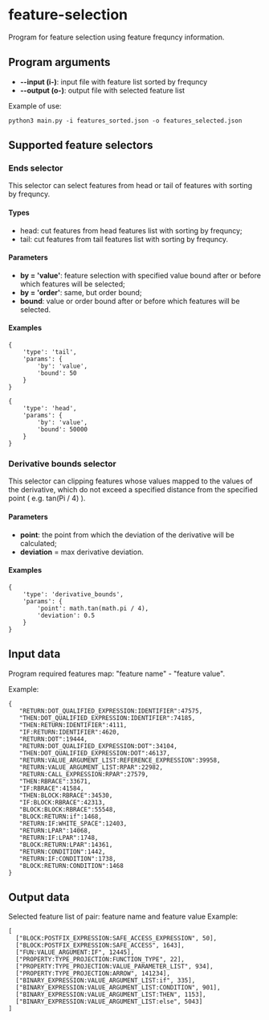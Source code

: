 # feature-selection

Program for feature selection using feature frequncy information.

## Program arguments

- **--input (i-)**: input file with feature list sorted by frequncy
- **--output (o-)**: output file with selected feature list

Example of use:
```
python3 main.py -i features_sorted.json -o features_selected.json
```

## Supported feature selectors

### Ends selector

This selector can select features from head or tail of features with sorting by frequncy.

#### Types
- head: cut features from head features list with sorting by frequncy;
- tail: cut features from tail features list with sorting by frequncy.

#### Parameters
- **by = 'value'**: feature selection with specified value bound after or before which features will be selected;
- **by = 'order'**: same, but order bound;
- **bound**: value or order bound after or before which features will be selected.

#### Examples
```
{
    'type': 'tail',
    'params': {
        'by': 'value',
        'bound': 50
    }
}
```
```
{
    'type': 'head',
    'params': {
        'by': 'value',
        'bound': 50000
    }
}
```

### Derivative bounds selector

This selector can clipping features whose values mapped to the values of the derivative, which do not exceed a specified distance from the specified point ( e.g. tan(Pi / 4) ).

#### Parameters
- **point**: the point from which the deviation of the derivative will be calculated;
- **deviation** = max derivative deviation.

#### Examples
```
{
    'type': 'derivative_bounds',
    'params': {
        'point': math.tan(math.pi / 4),
        'deviation': 0.5
    }
}
```

## Input data

Program required features map: "feature name" - "feature value".

Example:
```
{
   "RETURN:DOT_QUALIFIED_EXPRESSION:IDENTIFIER":47575,
   "THEN:DOT_QUALIFIED_EXPRESSION:IDENTIFIER":74185,
   "THEN:RETURN:IDENTIFIER":4111,
   "IF:RETURN:IDENTIFIER":4620,
   "RETURN:DOT":19444,
   "RETURN:DOT_QUALIFIED_EXPRESSION:DOT":34104,
   "THEN:DOT_QUALIFIED_EXPRESSION:DOT":46137,
   "RETURN:VALUE_ARGUMENT_LIST:REFERENCE_EXPRESSION":39958,
   "RETURN:VALUE_ARGUMENT_LIST:RPAR":22982,
   "RETURN:CALL_EXPRESSION:RPAR":27579,
   "THEN:RBRACE":33671,
   "IF:RBRACE":41584,
   "THEN:BLOCK:RBRACE":34530,
   "IF:BLOCK:RBRACE":42313,
   "BLOCK:BLOCK:RBRACE":55548,
   "BLOCK:RETURN:if":1468,
   "RETURN:IF:WHITE_SPACE":12403,
   "RETURN:LPAR":14068,
   "RETURN:IF:LPAR":1748,
   "BLOCK:RETURN:LPAR":14361,
   "RETURN:CONDITION":1442,
   "RETURN:IF:CONDITION":1738,
   "BLOCK:RETURN:CONDITION":1468
}
```

## Output data

Selected feature list of pair: feature name and feature value
Example:
```
[
  ["BLOCK:POSTFIX_EXPRESSION:SAFE_ACCESS_EXPRESSION", 50],
  ["BLOCK:POSTFIX_EXPRESSION:SAFE_ACCESS", 1643],
  ["FUN:VALUE_ARGUMENT:IF", 12445],
  ["PROPERTY:TYPE_PROJECTION:FUNCTION_TYPE", 22],
  ["PROPERTY:TYPE_PROJECTION:VALUE_PARAMETER_LIST", 934],
  ["PROPERTY:TYPE_PROJECTION:ARROW", 141234],
  ["BINARY_EXPRESSION:VALUE_ARGUMENT_LIST:if", 335],
  ["BINARY_EXPRESSION:VALUE_ARGUMENT_LIST:CONDITION", 901],
  ["BINARY_EXPRESSION:VALUE_ARGUMENT_LIST:THEN", 1153],
  ["BINARY_EXPRESSION:VALUE_ARGUMENT_LIST:else", 5043]
]
```